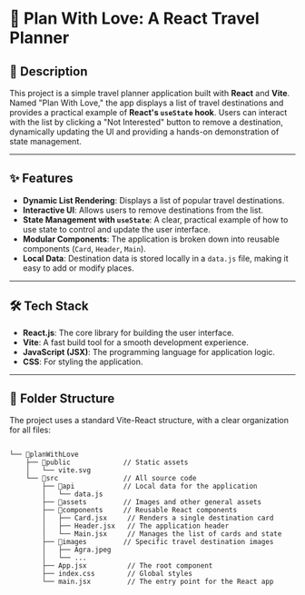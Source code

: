 # 💖 Plan With Love: A React Travel Planner

## 📄 **Description**

This project is a simple travel planner application built with **React** and **Vite**. Named "Plan With Love," the app displays a list of travel destinations and provides a practical example of **React's `useState` hook**. Users can interact with the list by clicking a "Not Interested" button to remove a destination, dynamically updating the UI and providing a hands-on demonstration of state management.

---

## ✨ **Features**

* **Dynamic List Rendering**: Displays a list of popular travel destinations.
* **Interactive UI**: Allows users to remove destinations from the list.
* **State Management with `useState`**: A clear, practical example of how to use state to control and update the user interface.
* **Modular Components**: The application is broken down into reusable components (`Card`, `Header`, `Main`).
* **Local Data**: Destination data is stored locally in a `data.js` file, making it easy to add or modify places.

---

## 🛠️ **Tech Stack**

* **React.js**: The core library for building the user interface.
* **Vite**: A fast build tool for a smooth development experience.
* **JavaScript (JSX)**: The programming language for application logic.
* **CSS**: For styling the application.

---

## 📁 **Folder Structure**

The project uses a standard Vite-React structure, with a clear organization for all files:
```

└── 📁planWithLove
	├── 📁public             // Static assets
	│   └── vite.svg
	└── 📁src                // All source code
		├── 📁api            // Local data for the application
		│   └── data.js
		├── 📁assets         // Images and other general assets
		├── 📁components     // Reusable React components
		│   ├── Card.jsx     // Renders a single destination card
		│   ├── Header.jsx   // The application header
		│   └── Main.jsx     // Manages the list of cards and state
		├── 📁images         // Specific travel destination images
		│   ├── Agra.jpeg
		│   └── ...
		├── App.jsx          // The root component
		├── index.css        // Global styles
		└── main.jsx         // The entry point for the React app
```